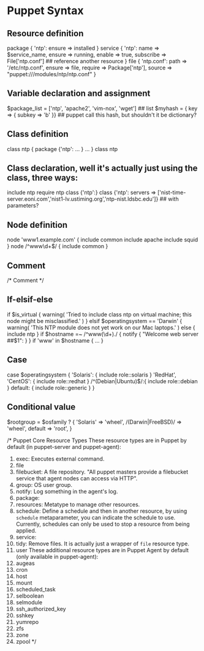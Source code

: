 # Puppet Syntax

## Resource definition
package { 'ntp':
  ensure => installed
}
service { 'ntp':
  name => $service_name,
  ensure => running,
  enable => true,
  subscribe => File['ntp.conf'] ## reference another resource
}
file { 'ntp.conf':
  path => '/etc/ntp.conf',
  ensure => file,
  require => Package['ntp'],
  source => "puppet:///modules/ntp/ntp.conf"
}

## Variable declaration and assignment
$package_list = ['ntp', 'apache2', 'vim-nox', 'wget'] ## list
$myhash = { key => { subkey => 'b' }} ## puppet call this hash, but shouldn't it be dictionary?

## Class definition
class ntp {
  package {'ntp':
    ...
  }
  ...
}
class ntp

## Class declaration, well it's actually just using the class, three ways:
include ntp
require ntp
class {'ntp':}
class {'ntp': servers => ['nist-time-server.eoni.com','nist1-lv.ustiming.org','ntp-nist.ldsbc.edu']} ## with parameters?

## Node definition
node 'www1.example.com' {
  include common
  include apache
  include squid
}
node /^www\d+$/ {
  include common
}

## Comment
/* Comment */

## If-elsif-else
if $is_virtual {
  warning( 'Tried to include class ntp on virtual machine; this node might be misclassified.' )
}
elsif $operatingsystem == 'Darwin' {
  warning( 'This NTP module does not yet work on our Mac laptops.' )
else {
  include ntp
}
if $hostname =~ /^www(\d+)\./ {
  notify { "Welcome web server ##$1": }
}
if 'www' in $hostname {
  ...
}

## Case
case $operatingsystem {
  'Solaris':          { include role::solaris }
  'RedHat', 'CentOS': { include role::redhat  }
  /^(Debian|Ubuntu)$/:{ include role::debian  }
  default:            { include role::generic }
}

## Conditional value
$rootgroup = $osfamily ? {
    'Solaris'          => 'wheel',
    /(Darwin|FreeBSD)/ => 'wheel',
    default            => 'root',
}

/* Puppet Core Resource Types
These resource types are in Puppet by default (in puppet-server and puppet-agent):
1. exec: Executes external command.
2. file
3. filebucket: A file repository. "All puppet masters provide a filebucket service that agent nodes can access via HTTP".
4. group: OS user group.
5. notify: Log something in the agent's log.
6. package:
7. resources: Metatype to manage other resources.
8. schedule: Define a schedule and then in another resource, by using `schedule` metaparameter, you can indicate the schedule to use. Currently, schedules can only be used to stop a resource from being applied.
9. service: 
10. tidy: Remove files. It is actually just a wrapper of `file` resource type.
11. user
These additional resource types are in Puppet Agent by default (only available in puppet-agent):
1. augeas
2. cron
3. host
4. mount
5. scheduled_task
6. selboolean
7. selmodule
8. ssh_authorized_key
9. sshkey
10. yumrepo
11. zfs
12. zone
13. zpool
*/

